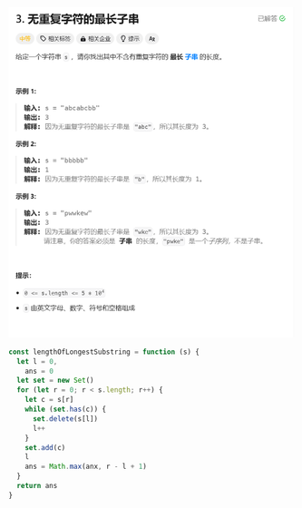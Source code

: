 ![image-20250309132750294](./img/image-20250309132750294.png)

```javascript
const lengthOfLongestSubstring = function (s) {
  let l = 0,
    ans = 0
  let set = new Set()
  for (let r = 0; r < s.length; r++) {
    let c = s[r]
    while (set.has(c)) {
      set.delete(s[l])
      l++
    }
    set.add(c)
    l
    ans = Math.max(anx, r - l + 1)
  }
  return ans
}
```
